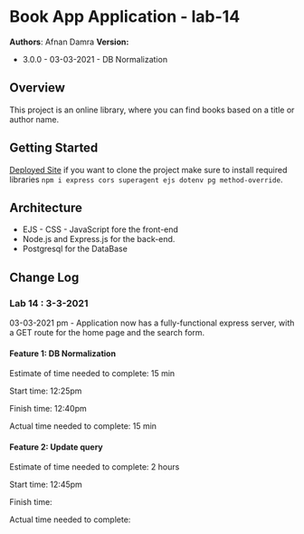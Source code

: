 # Book App Application - lab-14

**Authors**: Afnan Damra
**Version:**
* 3.0.0 - 03-03-2021 - DB Normalization


## Overview
This project is an online library, where you can find books based on a title or author name.

## Getting Started
[Deployed Site](https://ab-ad-lm-booklist.herokuapp.com/)
if you want to clone the project make sure to install required libraries `npm i express cors superagent ejs dotenv pg method-override`.

## Architecture
- EJS - CSS - JavaScript fore the front-end
- Node.js and Express.js for the back-end. 
- Postgresql for the DataBase

## Change Log

### Lab 14 : 3-3-2021
03-03-2021 pm - Application now has a fully-functional express server, with a GET route for the home page and the search form.

#### Feature 1: DB Normalization

Estimate of time needed to complete: 15 min

Start time: 12:25pm

Finish time: 12:40pm

Actual time needed to complete: 15 min

#### Feature 2: Update query

Estimate of time needed to complete: 2 hours

Start time: 12:45pm

Finish time: 

Actual time needed to complete: 


<!-- ## Credits and Collaborations -->
